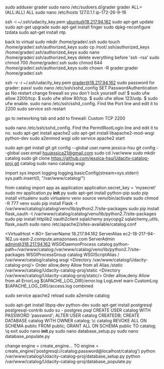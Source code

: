 
sudo adduser grader
sudo nano /etc/sudoers.d/grader
  grader ALL=(ALL:ALL) ALL
sudo nano /etc/hosts
  127.0.1.1 ip-172-26-9-16

ssh -i ~/.ssh/udacity_key.pem ubuntu@18.217.94.162
sudo apt-get update
sudo apt-get upgrade
sudo apt-get install finger
sudo dpkg-reconfigure tzdata
sudo apt-get install ntp

back to virtual
sudo mkdir /home/grader/.ssh
sudo touch /home/grader/.ssh/authorized_keys
sudo cp /root/.ssh/authorized_keys /home/grader/.ssh/authorized_keys
sudo nano /home/grader/.ssh/authorized_keys
  delete everything before 'ssh -rsa'
sudo chmod 700 /home/grader/.ssh
sudo chmod 644 /home/grader/.ssh/authorized_keys
sudo chown -R grader:grader /home/grader/.ssh

ssh -v -i ~/.ssh/udacity_key.pem grader@18.217.94.162
sudo password for grader: pass!
sudo nano /etc/ssh/sshd_config
  SET PasswordAuthentication as No
  restart
change firewall so you don't lock yourself out!
$ sudo ufw allow 2200/tcp.
$ sudo ufw allow 80/tcp.
$ sudo ufw allow 123/udp.
$ sudo ufw enable.
sudo nano /etc/ssh/sshd_config. Find the Port line and edit it to 2200
sudo service ssh restart

go to networking tab and add to firewall:
Custom TCP 2200

sudo nano /etc/ssh/sshd_config. Find the PermitRootLogin line and edit it to no.
sudo apt-get install apache2
udo apt-get install libapache2-mod-wsgi python-dev
sudo a2enmod wsgi
udo service apache2 start

sudo apt-get install git
git config --global user.name jessica-hsu
git config --global user.email hsujessica21@gmail.com
sudo cd /var/www
sudo mkdir catalog
sudo git clone https://github.com/jessica-hsu/Udacity-catalog-proj.git catalog
sudo nano catalog.wsgi

  import sys
  import logging
  logging.basicConfig(stream=sys.stderr)
  sys.path.insert(0, "/var/www/catalog/")

  from catalog import app as application
  application.secret_key = 'mysecret'
sudo mv application.py __init__.py
sudo apt-get install python-pip
sudo pip install virtualenv
sudo virtualenv venv
source venv/bin/activate
 sudo chmod -R 777 venv
 sudo pip install Flask -t /var/www/catalog/catalog/venv/lib/python2.7/site-packages
 sudo pip install flask_oauth -t /var/www/catalog/catalog/venv/lib/python2.7/site-packages
 sudo pip install httplib2 oauth2client sqlalchemy psycopg2 sqlalchemy_utils, flask_oauth
sudo nano /etc/apache2/sites-available/catalog.conf

 <VirtualHost *:80>
    ServerName 18.217.94.162
    ServerAlias ec2-18-217-94-162.us-east-2.compute.amazonaws.com
    ServerAdmin admin@318.217.94.162
    WSGIDaemonProcess catalog python-path=/var/www/catalog:/var/www/catalog/venv/lib/python2.7/site-packages
    WSGIProcessGroup catalog
    WSGIScriptAlias / /var/www/catalog/catalog.wsgi
    <Directory /var/www/catalog/Udacity-catalog-proj/>
        Order allow,deny
        Allow from all
    </Directory>
    Alias /static /var/www/catalog/Udacity-catalog-proj/static
    <Directory /var/www/catalog/Udacity-catalog-proj/static/>
        Order allow,deny
        Allow from all
    </Directory>
    ErrorLog ${APACHE_LOG_DIR}/error.log
    LogLevel warn
    CustomLog ${APACHE_LOG_DIR}/access.log combined
</VirtualHost>

sudo service apache2 reload
sudo a2ensite catalog

sudo apt-get install libpq-dev python-dev
sudo apt-get install postgresql postgresql-contrib
sudo su - postgres
psql
CREATE USER catalog WITH PASSWORD 'password';
ALTER USER catalog CREATEDB;
CREATE DATABASE catalog WITH OWNER catalog;
\c catalog
REVOKE ALL ON SCHEMA public FROM public;
GRANT ALL ON SCHEMA public TO catalog;
\q
exit
sudo nano __init__.py
sudo nano database_setup.py
sudo nano database_populate.py

  change engine = create_engine... TO engine = create_engine('postgresql://catalog:password@localhost/catalog')
python /var/www/catalog/Udacity-catalog-proj/database_setup.py
python /var/www/catalog/Udacity-catalog-proj/database_populate.py
